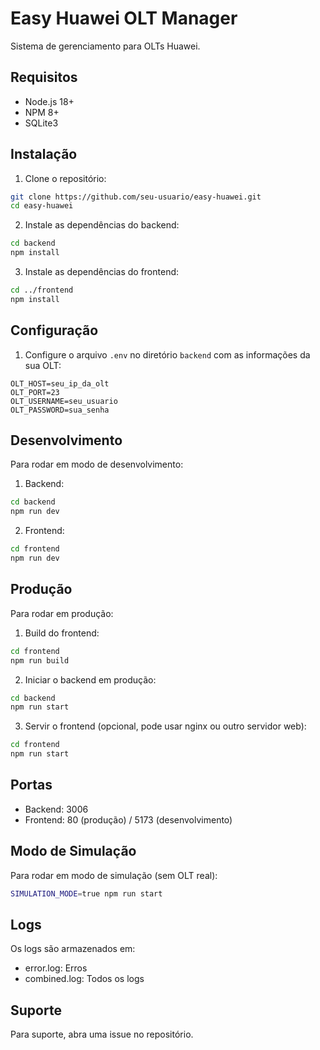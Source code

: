 # Easy Huawei OLT Manager

Sistema de gerenciamento para OLTs Huawei.

## Requisitos

- Node.js 18+
- NPM 8+
- SQLite3

## Instalação

1. Clone o repositório:
```bash
git clone https://github.com/seu-usuario/easy-huawei.git
cd easy-huawei
```

2. Instale as dependências do backend:
```bash
cd backend
npm install
```

3. Instale as dependências do frontend:
```bash
cd ../frontend
npm install
```

## Configuração

1. Configure o arquivo `.env` no diretório `backend` com as informações da sua OLT:
```env
OLT_HOST=seu_ip_da_olt
OLT_PORT=23
OLT_USERNAME=seu_usuario
OLT_PASSWORD=sua_senha
```

## Desenvolvimento

Para rodar em modo de desenvolvimento:

1. Backend:
```bash
cd backend
npm run dev
```

2. Frontend:
```bash
cd frontend
npm run dev
```

## Produção

Para rodar em produção:

1. Build do frontend:
```bash
cd frontend
npm run build
```

2. Iniciar o backend em produção:
```bash
cd backend
npm run start
```

3. Servir o frontend (opcional, pode usar nginx ou outro servidor web):
```bash
cd frontend
npm run start
```

## Portas

- Backend: 3006
- Frontend: 80 (produção) / 5173 (desenvolvimento)

## Modo de Simulação

Para rodar em modo de simulação (sem OLT real):
```bash
SIMULATION_MODE=true npm run start
```

## Logs

Os logs são armazenados em:
- error.log: Erros
- combined.log: Todos os logs

## Suporte

Para suporte, abra uma issue no repositório. 